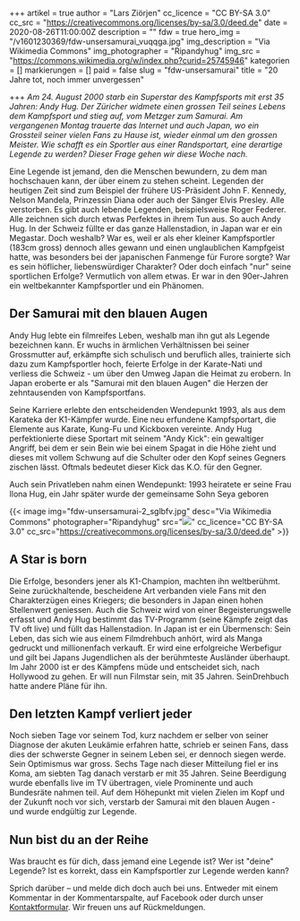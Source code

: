 +++
artikel = true
author = "Lars Ziörjen"
cc_licence = "CC BY-SA 3.0"
cc_src = "https://creativecommons.org/licenses/by-sa/3.0/deed.de"
date = 2020-08-26T11:00:00Z
description = ""
fdw = true
hero_img = "/v1601230369/fdw-unsersamurai_vuqqga.jpg"
img_description = "Via Wikimedia Commons"
img_photographer = "Ripandyhug"
img_src = "https://commons.wikimedia.org/w/index.php?curid=25745946"
kategorien = []
markierungen = []
paid = false
slug = "fdw-unsersamurai"
title = "20 Jahre tot, noch immer unvergessen"

+++
_Am 24. August 2000 starb ein Superstar des Kampfsports mit erst 35 Jahren: Andy Hug. Der Züricher widmete einen grossen Teil seines Lebens dem Kampfsport und stieg auf, vom Metzger zum Samurai. Am vergangenen Montag trauerte das Internet und auch Japan, wo ein Grossteil seiner vielen Fans zu Hause ist, wieder einmal um den grossen Meister. Wie schafft es ein Sportler aus einer Randsportart, eine derartige Legende zu werden? Dieser Frage gehen wir diese Woche nach._

Eine Legende ist jemand, den die Menschen bewundern, zu dem man hochschauen kann, der über einem zu stehen scheint. Legenden der heutigen Zeit sind zum Beispiel der frühere US-Präsident John F. Kennedy, Nelson Mandela, Prinzessin Diana oder auch der Sänger Elvis Presley. Alle verstorben. Es gibt auch lebende Legenden, beispielsweise Roger Federer. Alle zeichnen sich durch etwas Perfektes in ihrem Tun aus. So auch Andy Hug. In der Schweiz füllte er das ganze Hallenstadion, in Japan war er ein Megastar. Doch weshalb? War es, weil er als eher kleiner Kampfsportler (183cm gross) dennoch alles gewann und einen unglaublichen Kampfgeist hatte, was besonders bei der japanischen Fanmenge für Furore sorgte? War es sein höflicher, liebenswürdiger Charakter? Oder doch einfach "nur" seine sportlichen Erfolge? Vermutlich von allem etwas. Er war in den 90er-Jahren ein weltbekannter Kampfsportler und ein Phänomen.

## Der Samurai mit den blauen Augen

Andy Hug lebte ein filmreifes Leben, weshalb man ihn gut als Legende bezeichnen kann. Er wuchs in ärmlichen Verhältnissen bei seiner Grossmutter auf, erkämpfte sich schulisch und beruflich alles, trainierte sich dazu zum Kampfsportler hoch, feierte Erfolge in der Karate-Nati und verliess die Schweiz - um über den Umweg Japan die Heimat zu erobern. In Japan eroberte er als "Samurai mit den blauen Augen" die Herzen der zehntausenden von Kampfsportfans.

Seine Karriere erlebte den entscheidenden Wendepunkt 1993, als aus dem Karateka der K1-Kämpfer wurde. Eine neu erfundene Kampfsportart, die Elemente aus Karate, Kung-Fu und Kickboxen vereinte. Andy Hug perfektionierte diese Sportart mit seinem "Andy Kick": ein gewaltiger Angriff, bei dem er sein Bein wie bei einem Spagat in die Höhe zieht und dieses mit vollem Schwung auf die Schulter oder den Kopf seines Gegners zischen lässt. Oftmals bedeutet dieser Kick das K.O. für den Gegner.

Auch sein Privatleben nahm einen Wendepunkt: 1993 heiratete er seine Frau Ilona Hug, ein Jahr später wurde der gemeinsame Sohn Seya geboren

{{< image img="fdw-unsersamurai-2_sglbfv.jpg" desc="Via Wikimedia Commons" photographer="Ripandyhug" src="![](https://commons.wikimedia.org/wiki/File:Andy_hug.jpg)" cc_licence="CC BY-SA 3.0" cc_src="https://creativecommons.org/licenses/by-sa/3.0/deed.de" >}}

## A Star is born

Die Erfolge, besonders jener als K1-Champion, machten ihn weltberühmt. Seine zurückhaltende, bescheidene Art verbanden viele Fans mit den Charakterzügen eines Kriegers; die besonders in Japan einen hohen Stellenwert geniessen. Auch die Schweiz wird von einer Begeisterungswelle erfasst und Andy Hug bestimmt das TV-Programm (seine Kämpfe zeigt das TV oft live) und füllt das Hallenstadion. In Japan ist er ein Übermensch: Sein Leben, das sich wie aus einem Filmdrehbuch anhört, wird als Manga gedruckt und millionenfach verkauft. Er wird eine erfolgreiche Werbefigur und gilt bei Japans Jugendlichen als der berühmteste Ausländer überhaupt. Im Jahr 2000 ist er des Kämpfens müde und entscheidet sich, nach Hollywood zu gehen. Er will nun Filmstar sein, mit 35 Jahren. SeinDrehbuch hatte andere Pläne für ihn.

## Den letzten Kampf verliert jeder

Noch sieben Tage vor seinem Tod, kurz nachdem er selber von seiner Diagnose der akuten Leukämie erfahren hatte, schrieb er seinen Fans, dass dies der schwerste Gegner in seinem Leben sei, er dennoch siegen werde. Sein Optimismus war gross. Sechs Tage nach dieser Mitteilung fiel er ins Koma, am siebten Tag danach verstarb er mit 35 Jahren. Seine Beerdigung wurde ebenfalls live im TV übertragen, viele Prominente und auch Bundesräte nahmen teil. Auf dem Höhepunkt mit vielen Zielen im Kopf und der Zukunft noch vor sich, verstarb der Samurai mit den blauen Augen - und wurde endgültig zur Legende.

## Nun bist du an der Reihe

Was braucht es für dich, dass jemand eine Legende ist? Wer ist "deine" Legende? Ist es korrekt, dass ein Kampfsportler zur Legende werden kann?

Sprich darüber – und melde dich doch auch bei uns. Entweder mit einem Kommentar in der Kommentarspalte, auf Facebook oder durch unser [Kontaktformular](https://chinderzytig-v1.netlify.app/kontakt/). Wir freuen uns auf Rückmeldungen.